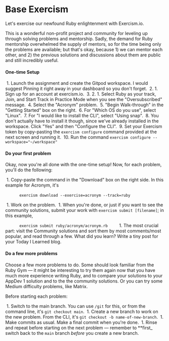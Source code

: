 # Base Exercism

Let's exercise our newfound Ruby enlightenment with Exercism.io.

This is a wonderful non-profit project and community for leveling up through solving problems and mentorship. Sadly, the demand for Ruby mentorship overwhelmed the supply of mentors, so for the time being only the problems are available; but that's okay, because 1) we can mentor each other, and 2) the previous solutions and discussions about them are public and still incredibly useful.

#### One-time Setup

 1. Launch the assignment and create the Gitpod workspace. I would suggest Pinning it right away in your dashboard so you don't forget.
 2. 1. Sign up for an account at exercism.io.
 3. 2. 1. Select Ruby as your track, Join, and Start Track in Practice Mode when you see the "Oversubscribed" message.
 4. Select the "Acronym" problem.
 5. "Begin Walk-through" in the "Getting Started" box on the right.
 6. For "Which OS do you use", select "Linux".
 7. For "I would like to install the CLI", select "Using snap".
 8. You don't actually have to install it though, since we've already installed in the workspace. Click "Yes" and then "Configure the CLI".
 9. Set your Exercism token by copy-pasting the `exercism configure` command provided at the next screen and running it.
 10. Run the command `exercism configure --workspace="~/workspace"`

#### Do your first problem

Okay, now you're all done with the one-time setup! Now, for each problem, you'll do the following:

 1. Copy-paste the command in the "Download" box on the right side. In this example for Acronym, it's

    ```
    exercism download --exercise=acronym --track=ruby
    ```

 1. Work on the problem.
 1. When you're done, or just if you want to see the community solutions, submit your work with `exercism submit [filename]`; in this example,

    ```
    exercism submit ruby/acronym/acronym.rb
    ```
 1. The most crucial part: visit the Community solutions and sort them by most comments/most popular, and read through a few. What did you learn? Write a tiny post for your Today I Learned blog.


#### Do a few more problems

Choose a few more problems to do. Some should look familiar from the Ruby Gym — it might be interesting to try them again now that you have much more experience writing Ruby, and to compare your solutions to your AppDev 1 solution and to the the community solutions. Or you can try some Medium difficulty problems, like Matrix.

Before starting each problem:

 1. Switch to the main branch. You can use `/git` for this, or from the command line, it's `git checkout main`.
 1. Create a new branch to work on the new problem. From the CLI, it's `git checkout -b name-of-new-branch`.
 1. Make commits as usual. Make a final commit when you're done.
 1. Rinse and repeat before starting on the next problem — remember to **first_ switch back to the `main` branch _before_ you create a new branch.

